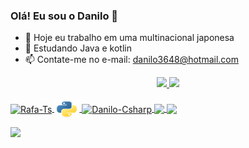 ### Olá! Eu sou o Danilo 👋

- 🔭 Hoje eu trabalho em uma multinacional japonesa
- 🌱 Estudando Java e kotlin
- 📫 Contate-me no e-mail: danilo3648@hotmail.com

<div align="center">
  <a href="https://github.com/DaniloAmerico">
  <img height="140em" src="https://github-readme-stats.vercel.app/api?username=daniloamerico&show_icons=true&theme=white&include_all_commits=true&count_private=true"/>
  <img height="140em" src="https://github-readme-stats.vercel.app/api/top-langs/?username=daniloamerico&layout=compact&langs_count=7&theme=dark"/>
</div>

<div style="display: inline_block"><br>
  <img align="center" alt="Rafa-Ts" height="30" width="40" src="https://cdn.jsdelivr.net/gh/devicons/devicon/icons/gradle/gradle-plain.svg">
  <img align="center" alt="Danilo-Python" height="30" width="40" src="https://raw.githubusercontent.com/devicons/devicon/master/icons/python/python-original.svg">
  <img align="center" alt="Danilo-Csharp" height="30" width="40" src="https://cdn.jsdelivr.net/gh/devicons/devicon/icons/c/c-original.svg">
  <img align="center" alt"Danilo-Java" height="30" width"40" src="https://cdn.jsdelivr.net/gh/devicons/devicon/icons/java/java-original.svg" />
  <img align="center" alt"Danilo-Java" height="30" width"40" src="https://cdn.jsdelivr.net/gh/devicons/devicon/icons/kotlin/kotlin-original.svg" />
  
  
  >
  </div>
 
<div> 
  
  <a href="https://www.linkedin.com/in/danilo-costa-9ba370bb/" target="_blank"><img src="https://img.shields.io/badge/-LinkedIn-%230077B5?style=for-the-badge&logo=linkedin&logoColor=white" target="_blank"></a> 
 

 
</div>



